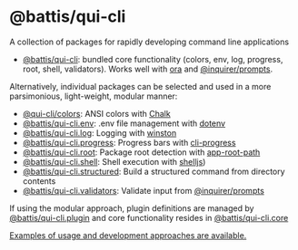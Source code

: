 # @battis/qui-cli

A collection of packages for rapidly developing command line applications

- [@battis/qui-cli](./packages/qui-cli/): bundled core functionality (colors, env, log, progress, root, shell, validators). Works well with [ora](https://www.npmjs.com/package/ora) and [@inquirer/prompts](https://www.npmjs.com/package/@inquirer/prompts).

Alternatively, individual packages can be selected and used in a more parsimonious, light-weight, modular manner:

- [@qui-cli/colors](./packages/colors/): ANSI colors with [Chalk](https://www.npmjs.com/package/chalk)
- [@battis/qui-cli.env](./packages/env/): .env file management with [dotenv](https://www.npmjs.com/package/dotenv)
- [@battis/qui-cli.log](./packages/log/): Logging with [winston](https://www.npmjs.com/package/winston)
- [@battis/qui-cli.progress](./packages/progress/): Progress bars with [cli-progress](https://www.npmjs.com/package/cli-progress)
- [@battis/qui-cli.root](./packages/root/): Package root detection with [app-root-path](https://www.npmjs.com/package/app-root-path)
- [@battis/qui-cli.shell](./packages/shell/): Shell execution with [shelljs](https://www.npmjs.com/package/shelljs))
- [@battis/qui-cli.structured](./packages/structured/): Build a structured command from directory contents
- [@battis/qui-cli.validators](./packages/validators/): Validate input from [@inquirer/prompts](https://www.npmjs.com/package/@inquirer/prompts)

If using the modular approach, plugin definitions are managed by [@battis/qui-cli.plugin](./packages/plugin/) and core functionality resides in [@battis/qui-cli.core](./packages/core/)

[Examples of usage and development approaches are available.](./examples#readme)
